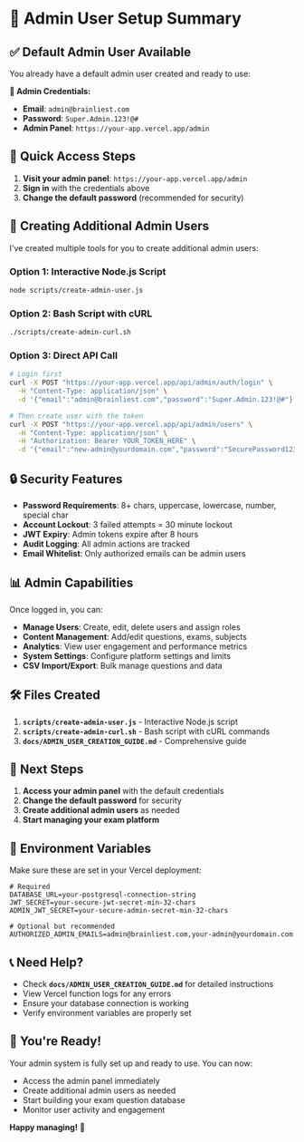 # 🔐 Admin User Setup Summary

## ✅ Default Admin User Available

You already have a default admin user created and ready to use:

**🔑 Admin Credentials:**
- **Email**: `admin@brainliest.com`
- **Password**: `Super.Admin.123!@#`
- **Admin Panel**: `https://your-app.vercel.app/admin`

## 🚀 Quick Access Steps

1. **Visit your admin panel**: `https://your-app.vercel.app/admin`
2. **Sign in** with the credentials above
3. **Change the default password** (recommended for security)

## 📝 Creating Additional Admin Users

I've created multiple tools for you to create additional admin users:

### Option 1: Interactive Node.js Script
```bash
node scripts/create-admin-user.js
```

### Option 2: Bash Script with cURL
```bash
./scripts/create-admin-curl.sh
```

### Option 3: Direct API Call
```bash
# Login first
curl -X POST "https://your-app.vercel.app/api/admin/auth/login" \
  -H "Content-Type: application/json" \
  -d '{"email":"admin@brainliest.com","password":"Super.Admin.123!@#"}'

# Then create user with the token
curl -X POST "https://your-app.vercel.app/api/admin/users" \
  -H "Content-Type: application/json" \
  -H "Authorization: Bearer YOUR_TOKEN_HERE" \
  -d '{"email":"new-admin@yourdomain.com","password":"SecurePassword123!","role":"admin"}'
```

## 🔒 Security Features

- **Password Requirements**: 8+ chars, uppercase, lowercase, number, special char
- **Account Lockout**: 3 failed attempts = 30 minute lockout
- **JWT Expiry**: Admin tokens expire after 8 hours
- **Audit Logging**: All admin actions are tracked
- **Email Whitelist**: Only authorized emails can be admin users

## 📊 Admin Capabilities

Once logged in, you can:
- **Manage Users**: Create, edit, delete users and assign roles
- **Content Management**: Add/edit questions, exams, subjects
- **Analytics**: View user engagement and performance metrics
- **System Settings**: Configure platform settings and limits
- **CSV Import/Export**: Bulk manage questions and data

## 🛠️ Files Created

1. **`scripts/create-admin-user.js`** - Interactive Node.js script
2. **`scripts/create-admin-curl.sh`** - Bash script with cURL commands
3. **`docs/ADMIN_USER_CREATION_GUIDE.md`** - Comprehensive guide

## 🎯 Next Steps

1. **Access your admin panel** with the default credentials
2. **Change the default password** for security
3. **Create additional admin users** as needed
4. **Start managing your exam platform**

## 🔧 Environment Variables

Make sure these are set in your Vercel deployment:

```env
# Required
DATABASE_URL=your-postgresql-connection-string
JWT_SECRET=your-secure-jwt-secret-min-32-chars
ADMIN_JWT_SECRET=your-secure-admin-secret-min-32-chars

# Optional but recommended
AUTHORIZED_ADMIN_EMAILS=admin@brainliest.com,your-admin@yourdomain.com
```

## 📞 Need Help?

- Check **`docs/ADMIN_USER_CREATION_GUIDE.md`** for detailed instructions
- View Vercel function logs for any errors
- Ensure your database connection is working
- Verify environment variables are properly set

## 🎉 You're Ready!

Your admin system is fully set up and ready to use. You can now:
- Access the admin panel immediately
- Create additional admin users as needed
- Start building your exam question database
- Monitor user activity and engagement

**Happy managing!** 🚀 